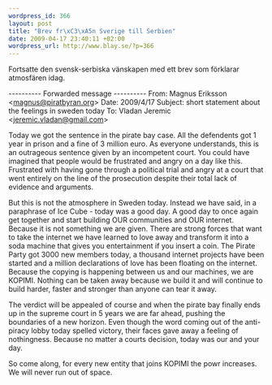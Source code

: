 ```yaml
--- 
wordpress_id: 366
layout: post
title: "Brev fr\xC3\xA5n Sverige till Serbien"
date: 2009-04-17 23:40:11 +02:00
wordpress_url: http://www.blay.se/?p=366
---
```

Fortsatte den svensk-serbiska vänskapen med ett brev som förklarar atmosfären idag.

---------- Forwarded message ----------
From: Magnus Eriksson &lt;magnus@piratbyran.org&gt;
Date: 2009/4/17
Subject: short statement about the feelings in sweden today
To: Vladan Jeremic &lt;jeremic.vladan@gmail.com&gt;

Today we got the sentence in the pirate bay case. All the defendents
got 1 year in prison and a fine of 3 million euro. As everyone
understands, this is an outrageous sentence given by an incompetent
court. You could have imagined that people would be frustrated and
angry on a day like this. Frustrated with having gone through a
political trial and angry at a court that went entirely on the line of
the prosecution despite their total lack of evidence and arguments.

But this is not the atmosphere in Sweden today. Instead we have said,
in a paraphrase of Ice Cube - today was a good day. A good day to once
again get together and start building OUR communities and OUR
internet. Because it is not something we are given. There are strong
forces that want to take the internet we have learned to love away and
transform it into a soda machine that gives you entertainment if you
insert a coin. The Pirate Party got 3000 new members today, a thousand
internet projects have been started and a million declarations of love
has been floating on the internet. Because the copying is happening
between us and our machines, we are KOPIMI. Nothing can be taken away
because we build it and will continue to build harder, faster and
stronger than anyone can tear it away.

The verdict will be appealed of course and when the pirate bay finally
ends up in the supreme court in 5 years we are far ahead, pushing the
boundaries of a new horizon. Even though the word coming out of the
anti-piracy lobby today spelled victory, their faces gave away a
feeling of nothingness. Because no matter a courts decision, today was
our and your day.

So come along, for every new entity that joins KOPIMI the powr
increases. We will never run out of space.
